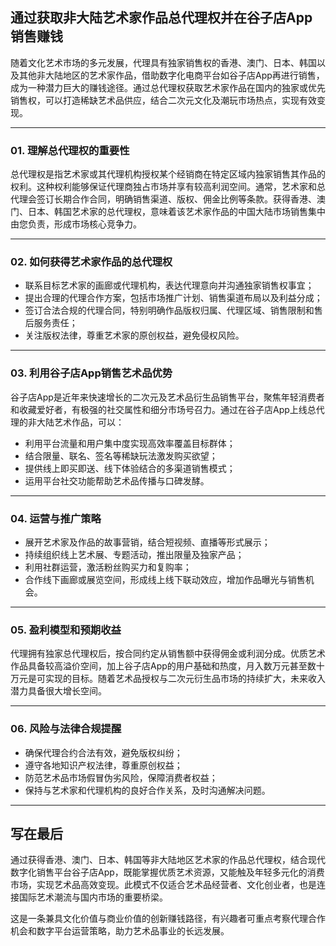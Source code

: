 ## 通过获取非大陆艺术家作品总代理权并在谷子店App销售赚钱

随着文化艺术市场的多元发展，代理具有独家销售权的香港、澳门、日本、韩国以及其他非大陆地区的艺术家作品，借助数字化电商平台如谷子店App再进行销售，成为一种潜力巨大的赚钱途径。通过总代理权获取艺术家作品在国内的独家或优先销售权，可以打造稀缺艺术品供应，结合二次元文化及潮玩市场热点，实现有效变现。

***

### 01. 理解总代理权的重要性

总代理权是指艺术家或其代理机构授权某个经销商在特定区域内独家销售其作品的权利。这种权利能够保证代理商独占市场并享有较高利润空间。通常，艺术家和总代理会签订长期合作合同，明确销售渠道、版权、佣金比例等条款。获得香港、澳门、日本、韩国艺术家的总代理权，意味着该艺术家作品的中国大陆市场销售集中由您负责，形成市场核心竞争力。

***

### 02. 如何获得艺术家作品的总代理权

* 联系目标艺术家的画廊或代理机构，表达代理意向并沟通独家销售权事宜；
* 提出合理的代理合作方案，包括市场推广计划、销售渠道布局以及利益分成；
* 签订合法合规的代理合同，特别明确作品版权归属、代理区域、销售限制和售后服务责任；
* 关注版权法律，尊重艺术家的原创权益，避免侵权风险。

***

### 03. 利用谷子店App销售艺术品优势

谷子店App是近年来快速增长的二次元及艺术品衍生品销售平台，聚焦年轻消费者和收藏爱好者，有极强的社交属性和细分市场号召力。通过在谷子店App上线总代理的非大陆艺术作品，可以：

* 利用平台流量和用户集中度实现高效率覆盖目标群体；
* 结合限量、联名、签名等稀缺玩法激发购买欲望；
* 提供线上即买即送、线下体验结合的多渠道销售模式；
* 运用平台社交功能帮助艺术品传播与口碑发酵。

***

### 04. 运营与推广策略

* 展开艺术家及作品的故事营销，结合短视频、直播等形式展示；
* 持续组织线上艺术展、专题活动，推出限量及独家产品；
* 利用社群运营，激活粉丝购买力和复购率；
* 合作线下画廊或展览空间，形成线上线下联动效应，增加作品曝光与销售机会。

***

### 05. 盈利模型和预期收益

代理拥有独家总代理权后，按合同约定从销售额中获得佣金或利润分成。优质艺术作品具备较高溢价空间，加上谷子店App的用户基础和热度，月入数万元甚至数十万元是可实现的目标。随着艺术品授权与二次元衍生品市场的持续扩大，未来收入潜力具备很大增长空间。

***

### 06. 风险与法律合规提醒

* 确保代理合约合法有效，避免版权纠纷；
* 遵守各地知识产权法律，尊重原创权益；
* 防范艺术品市场假冒伪劣风险，保障消费者权益；
* 保持与艺术家和代理机构的良好合作关系，及时沟通解决问题。

***

## 写在最后

通过获得香港、澳门、日本、韩国等非大陆地区艺术家的作品总代理权，结合现代数字化销售平台谷子店App，既能掌握优质艺术资源，又能触及年轻多元化的消费市场，实现艺术品高效变现。此模式不仅适合艺术品经营者、文化创业者，也是连接国际艺术潮流与国内市场的重要桥梁。

这是一条兼具文化价值与商业价值的创新赚钱路径，有兴趣者可重点考察代理合作机会和数字平台运营策略，助力艺术品事业的长远发展。